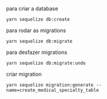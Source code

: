 para criar a database

```
yarn sequelize db:create
```

para rodar as migrations

```
yarn sequelize db:migrate
```

para desfazer migrations

```
yarn sequelize db:migrate:undo
```

criar migration
```
yarn sequelize migration:generate --name=create_medical_specialty_table
```
